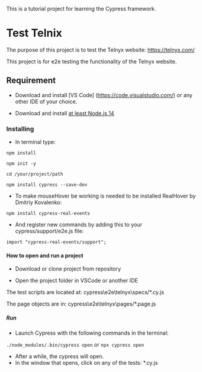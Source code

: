 This is a tutorial project for learning the Cypress framework.

# Test Telnix

The purpose of this project is to test the Telnyx website: https://telnyx.com/

This project is for e2e testing the functionality of the Telnyx website.

## Requirement

- Download and install [VS Code] (https://code.visualstudio.com/) or any other IDE of your choice.

- Download and install [at least Node.js 14](https://nodejs.org/uk/download/)

### Installing

- In terminal type:

`npm install`

`npm init -y`

`cd /your/project/path`

`npm install cypress --save-dev`

- To make mouseHover be working is needed to be installed RealHover by Dmitriy Kovalenko:

`npm install cypress-real-events`

- And register new commands by adding this to your cypress/support/e2e.js file:

`import "cypress-real-events/support";`

#### How to open and run a project

- Download or clone project from repository

- Open the project folder in VSCode or another IDE

The test scripts are located at:
cypress\e2e\telnyx\specs/\*.cy.js

The page objects are in:
cypress\e2e\telnyx\pages/\*.page.js

##### Run

- Launch Cypress with the following commands in the terminal:

`./node_modules/.bin/cypress open` or `npx cypress open`

- After a while, the cypress will open.
- In the window that opens, click on any of the tests: \*.cy.js
